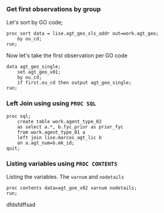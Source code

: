 ### Get first observations by group
Let's sort by GO code;
```
proc sort data = lise.agt_geo_sls_addr out=work.agt_geo;
	by ou_cd;
run;
```
Now let's take the first observation per GO code
```
data agt_geo_single;
	set agt_geo_v01;
	by ou_cd;
	if first.ou_cd then output agt_geo_single;
run;
```
### Left Join using using `PROC SQL`
```
proc sql;
	create table work.agent_type_02 
	as select a.*, b.fyc_prior as prior_fyc
	from work.agent_type_01 a 
	left join lise.marcos_agt_lic b 
	on a.agt_num=b.mk_id;  
quit;
``` 
### Listing variables using `PROC CONTENTS`
Listing the variables. The 	`varnum` and `nodetails`
```
proc contents data=agt_goe_v02 varnum nodetails;
run;
```
dfdsfdffsad
<!--stackedit_data:
eyJoaXN0b3J5IjpbLTE4NDA0OTc4MjMsLTEzNTEyNzI5ODAsMT
g0NTY0NzY2OSwtMTg2NDI4MTE5LDExODY1MTUzODcsLTE0NDA2
MDA5NTldfQ==
-->